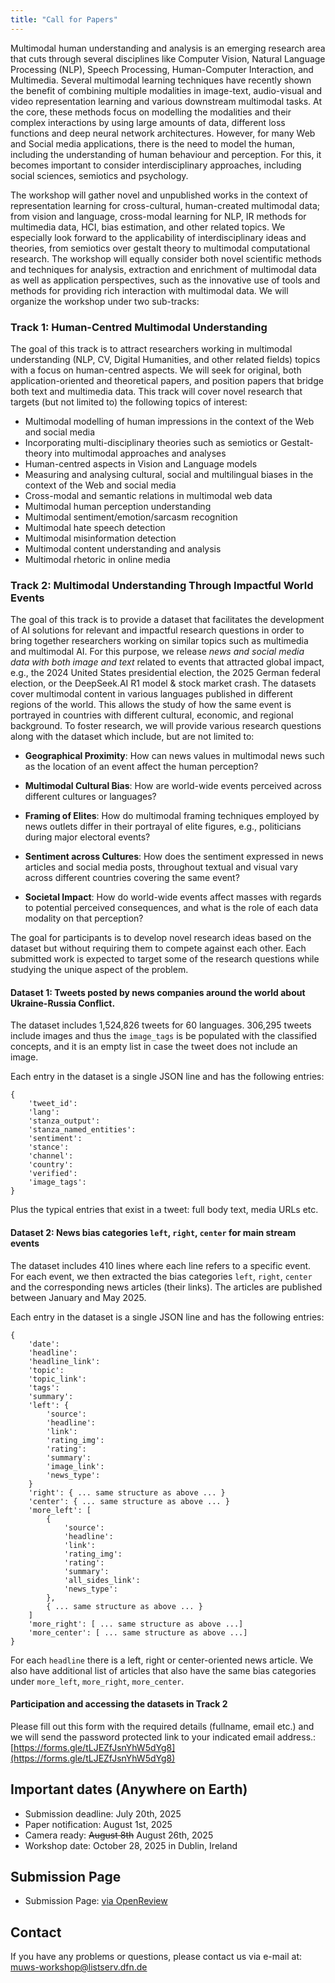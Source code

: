 ```yaml
---
title: "Call for Papers"
---
```


Multimodal human understanding and analysis is an emerging research area that cuts through several disciplines like Computer Vision, Natural Language Processing (NLP), Speech Processing, Human-Computer Interaction, and Multimedia. Several multimodal learning techniques have recently shown the benefit of combining multiple modalities in image-text, audio-visual and video representation learning and various downstream multimodal tasks. At the core, these methods focus on modelling the modalities and their complex interactions by using large amounts of data, different loss functions and deep neural network architectures. However, for many Web and Social media applications, there is the need to model the human, including the understanding of human behaviour and perception. For this, it becomes important to consider interdisciplinary approaches, including social sciences, semiotics and psychology.

The workshop will gather novel and unpublished works in the context of representation learning for cross-cultural, human-created multimodal data; from vision and language, cross-modal learning for NLP, IR methods for multimedia data, HCI, bias estimation, and other related topics. We especially look forward to the applicability of interdisciplinary ideas and theories, from semiotics over gestalt theory to multimodal computational research.
The workshop will equally consider both novel scientific methods and techniques for analysis, extraction and enrichment of multimodal data as well as application perspectives, such as the innovative use of tools and methods for providing rich interaction with multimodal data. We will organize the workshop under two sub-tracks:

### Track 1: Human-Centred Multimodal Understanding

The goal of this track is to attract researchers working in multimodal understanding (NLP, CV, Digital Humanities, and other related fields) topics with a focus on human-centred aspects. We will seek for original, both application-oriented and theoretical papers, and position papers that bridge both text and multimedia data. This track will cover novel research that targets (but not limited to) the following topics of interest:

- Multimodal modelling of human impressions in the context of the Web and social media
- Incorporating multi-disciplinary theories such as semiotics or Gestalt-theory into multimodal approaches and analyses
- Human-centred aspects in Vision and Language models
- Measuring and analysing cultural, social and multilingual biases in the context of the Web and social media
- Cross-modal and semantic relations in multimodal web data
- Multimodal human perception understanding
- Multimodal sentiment/emotion/sarcasm recognition
- Multimodal hate speech detection
- Multimodal misinformation detection
- Multimodal content understanding and analysis
- Multimodal rhetoric in online media


### Track 2: Multimodal Understanding Through Impactful World Events

The goal of this track is to provide a dataset that facilitates the development of AI solutions for relevant and impactful research questions in order to bring together researchers working on similar topics such as multimedia and multimodal AI. For this purpose, we release *news and social media data with both image and text* related to events that attracted global impact, e.g., the 2024 United States presidential election, the 2025 German federal election, or the DeepSeek.AI R1 model & stock market crash. The datasets cover multimodal content in various languages published in different regions of the world. This allows the study of how the same event is portrayed in countries with different cultural, economic, and regional background. To foster research, we will provide various research questions along with the dataset which include, but are not limited to:
 

- **Geographical Proximity**: How can news values in multimodal news such as the location of an event affect the human perception?

- **Multimodal Cultural Bias**: How are world-wide events perceived across different cultures or languages?

- **Framing of Elites**: How do multimodal framing techniques employed by news outlets differ in their portrayal of elite figures, e.g., politicians during major electoral events?
- **Sentiment across Cultures**: How does the sentiment expressed in news articles and social media posts, throughout textual and visual vary across different countries covering the same event?

- **Societal Impact**: How do world-wide events affect masses with regards to potential perceived consequences, and what is the role of each data modality on that perception?

The goal for participants is to develop novel research ideas based on the dataset but without requiring them to compete against each other. Each submitted work is expected to target some of the research questions while studying the unique aspect of the problem.

#### Dataset 1: Tweets posted by news companies around the world about Ukraine-Russia Conflict.

The dataset includes 1,524,826 tweets for 60 languages. 306,295 tweets include images and thus the `image_tags` is be populated with the classified concepts, and it is an empty list in case the tweet does not include an image.

Each entry in the dataset is a single JSON line and has the following entries:

```
{
	'tweet_id': 
	'lang':
	'stanza_output':
	'stanza_named_entities':
	'sentiment':
	'stance':
	'channel':
	'country': 
	'verified':
	'image_tags':
}
```

Plus the typical entries that exist in a tweet: full body text, media URLs etc.


#### Dataset 2:  News bias categories `left`, `right`, `center` for main stream events

The dataset includes 410 lines where each line refers to a specific event. For each event, we then extracted the bias categories `left`, `right`, `center` and the corresponding news articles (their links). The articles are published between January and May 2025.


Each entry in the dataset is a single JSON line and has the following entries:

```
{
	'date':
	'headline':
	'headline_link':
	'topic':
	'topic_link':
	'tags':
	'summary':
	'left': {
		'source':
		'headline': 
		'link': 
		'rating_img': 
		'rating': 
		'summary': 
		'image_link': 
		'news_type': 
	}
	'right': { ... same structure as above ... }
	'center': { ... same structure as above ... }
	'more_left': [
		{
			'source':
			'headline': 
			'link': 
			'rating_img': 
			'rating': 
			'summary': 
			'all_sides_link': 
			'news_type': 
		},
		{ ... same structure as above ... }
	]
	'more_right': [ ... same structure as above ...]
	'more_center': [ ... same structure as above ...]
}
```

For each `headline` there is a left, right or center-oriented news article. We also have additional list of articles that also have the same bias categories under `more_left`, `more_right`, `more_center`.



#### Participation and accessing the datasets in Track 2
Please fill out this form with the required details (fullname, email etc.) and we will send the password protected link to your indicated email address.: [https://forms.gle/tLJEZfJsnYhW5dYg8](https://forms.gle/tLJEZfJsnYhW5dYg8)



## Important dates (Anywhere on Earth)

- Submission deadline: July 20th, 2025 
- Paper notification: August 1st, 2025
- Camera ready: ~~August 8th~~ August 26th, 2025
- Workshop date: October 28, 2025 in Dublin, Ireland

## Submission Page

- Submission Page: [via OpenReview](https://openreview.net/group?id=acmmm.org/ACMMM/2025/Workshop/MUWS)

## Contact

If you have any problems or questions, please contact us via e-mail at: [muws-workshop@listserv.dfn.de](mailto:muws-workshop@listserv.dfn.de)
